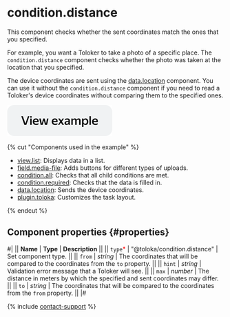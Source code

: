 # condition.distance

This component checks whether the sent coordinates match the ones that you specified.

For example, you want a Toloker to take a photo of a specific place. The `condition.distance` component checks whether the photo was taken at the location that you specified.

The device coordinates are sent using the [data.location](data.location.md) component. You can use it without the `condition.distance` component if you need to read a Toloker's device coordinates without comparing them to the specified ones.

[![View example in the sandbox](../_images/buttons/view-example.svg)](https://ya.cc/t/xyD-vvUV4K8eKb)

{% cut "Components used in the example" %}

- [view.list](view.list.md): Displays data in a list.
- [field.media-file](field.media-file.md): Adds buttons for different types of uploads.
- [condition.all](../reference/condition.all.md): Checks that all child conditions are met.
- [condition.required](../reference/condition.required.md): Checks that the data is filled in.
- [data.location](../reference/data.location.md): Sends the device coordinates.
- [plugin.toloka](../reference/plugin.toloka.md): Customizes the task layout.

{% endcut %}


## Component properties {#properties}

#|
|| **Name** | **Type** | **Description** ||
|| `type`<span style="color: red">\*</span> | "@toloka/condition.distance" | Set component type. ||
|| `from` | _string_ | The coordinates that will be compared to the coordinates from the `to` property. ||
|| `hint` | _string_ | Validation error message that a Toloker will see. ||
|| `max` | _number_ | The distance in meters by which the specified and sent coordinates may differ. ||
|| `to` | _string_ | The coordinates that will be compared to the coordinates from the `from` property. ||
|#

{% include [contact-support](../_includes/contact-support.md) %}
